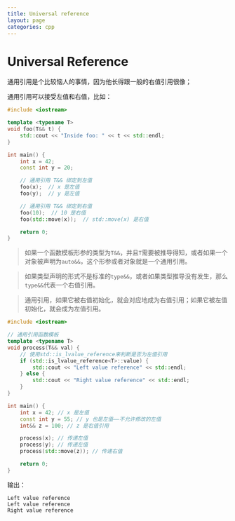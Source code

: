 ```yaml
---
title: Universal reference
layout: page
categories: cpp
---
```




# Universal Reference

通用引用是个比较恼人的事情，因为他长得跟一般的右值引用很像；

通用引用可以接受左值和右值，比如：

```cpp
#include <iostream>

template <typename T>
void foo(T&& t) {
    std::cout << "Inside foo: " << t << std::endl;
}

int main() {
    int x = 42;
    const int y = 20;

    // 通用引用 T&& 绑定到左值
    foo(x);  // x 是左值
    foo(y);  // y 是左值

    // 通用引用 T&& 绑定到右值
    foo(10);  // 10 是右值
    foo(std::move(x));  // std::move(x) 是右值

    return 0;
}

```



>    如果一个函数模板形参的类型为`T&&`，并且`T`需要被推导得知，或者如果一个对象被声明为`auto&&`，这个形参或者对象就是一个通用引用。



>    如果类型声明的形式不是标准的`type&&`，或者如果类型推导没有发生，那么`type&&`代表一个右值引用。





>   通用引用，如果它被右值初始化，就会对应地成为右值引用；如果它被左值初始化，就会成为左值引用。

```cpp
#include <iostream>

// 通用引用函数模板
template <typename T>
void process(T&& val) {
    // 使用std::is_lvalue_reference来判断是否为左值引用
    if (std::is_lvalue_reference<T>::value) {
        std::cout << "Left value reference" << std::endl;
    } else {
        std::cout << "Right value reference" << std::endl;
    }
}

int main() {
    int x = 42; // x 是左值
    const int y = 55; // y 也是左值——不允许修改的左值
    int&& z = 100; // z 是右值引用

    process(x); // 传递左值
    process(y); // 传递左值
    process(std::move(z)); // 传递右值

    return 0;
}

```

输出：

```
Left value reference
Left value reference
Right value reference
```

